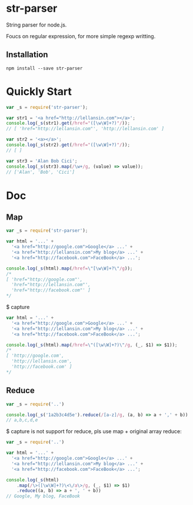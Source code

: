 # str-parser

String parser for node.js.

Foucs on regular expression, for more simple regexp writting.


## Installation

```
npm install --save str-parser
```

# Quickly Start

```javascript
var _s = require('str-parser');

var str1 = '<a href="http://lellansin.com"></a>';
console.log(_s(str1).get(/href="([\w\W]+?)"/));
// [ 'href="http://lellansin.com"', 'http://lellansin.com' ]

var str2 = '<a></a>';
console.log(_s(str2).get(/href="([\w\W]+?)"/));
// [ ]

var str3 = 'Alan Bob Cici';
console.log(_s(str3).map(/\w+/g, (value) => value));
// ['Alan', 'Bob', 'Cici']
```

# Doc

## Map

```javascript
var _s = require('str-parser');

var html = '...' +
  '<a href="http://google.com">Google</a> ...' +
  '<a href="http://lellansin.com">My blog</a> ...' +
  '<a href="http://facebook.com">FaceBook</a> ...';

console.log(_s(html).map(/href=\"[\w\W]+?\"/g));
/*
[ 'href="http://google.com"',
  'href="http://lellansin.com"',
  'href="http://facebook.com"' ]
*/
```

$ capture

```javascript
var html = '...' +
  '<a href="http://google.com">Google</a> ...' +
  '<a href="http://lellansin.com">My blog</a> ...' +
  '<a href="http://facebook.com">FaceBook</a> ...';

console.log(_s(html).map(/href=\"([\w\W]+?)\"/g, (_, $1) => $1));
/*
[ 'http://google.com',
  'http://lellansin.com',
  'http://facebook.com' ]
*/
```

## Reduce

```javascript
var _s = require('..')

console.log(_s('1a2b3c4d5e').reduce(/[a-z]/g, (a, b) => a + ',' + b))
// a,b,c,d,e
```

$ capture is not support for reduce, pls use map + original array reduce:

```javascript
var _s = require('..')

var html = '...' +
  '<a href="http://google.com">Google</a> ...' +
  '<a href="http://lellansin.com">My blog</a> ...' +
  '<a href="http://facebook.com">FaceBook</a> ...';

console.log(_s(html)
    .map(/\>([\w\W]+?)\<\/a\>/g, (_, $1) => $1)
    .reduce((a, b) => a + ', ' + b))
// Google, My blog, FaceBook
```
